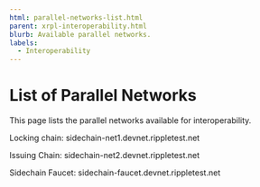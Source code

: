 ```yaml
---
html: parallel-networks-list.html
parent: xrpl-interoperability.html
blurb: Available parallel networks.
labels:
  - Interoperability
---
```

# List of Parallel Networks

This page lists the parallel networks available for interoperability.

Locking chain: sidechain-net1.devnet.rippletest.net

Issuing Chain: sidechain-net2.devnet.rippletest.net

Sidechain Faucet: sidechain-faucet.devnet.rippletest.net
